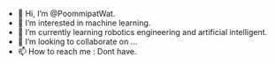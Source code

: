 - 👋 Hi, I’m @PoommipatWat.
- 👀 I’m interested in machine learning.
- 🌱 I’m currently learning robotics engineering and artificial intelligent.
- 💞️ I’m looking to collaborate on ...
- 📫 How to reach me : Dont have.

<!---
PoommipatWat/PoommipatWat is a ✨ special ✨ repository because its `README.md` (this file) appears on your GitHub profile.
You can click the Preview link to take a look at your changes.
--->
